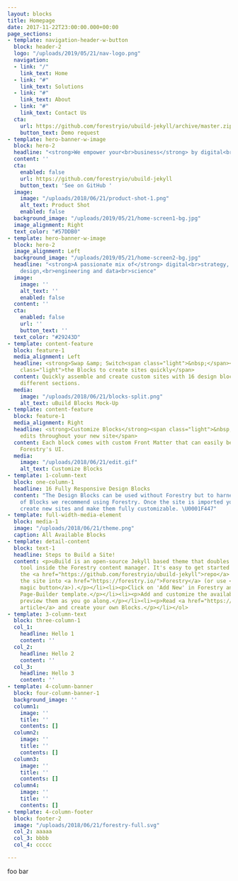 ```yaml
---
layout: blocks
title: Homepage
date: 2017-11-22T23:00:00.000+00:00
page_sections:
- template: navigation-header-w-button
  block: header-2
  logo: "/uploads/2019/05/21/nav-logo.png"
  navigation:
  - link: "/"
    link_text: Home
  - link: "#"
    link_text: Solutions
  - link: "#"
    link_text: About
  - link: "#"
    link_text: Contact Us
  cta:
    url: https://github.com/forestryio/ubuild-jekyll/archive/master.zip
    button_text: Demo request
- template: hero-banner-w-image
  block: hero-2
  headline: "<strong>We empower your<br>business</strong> by digital<br>innovation"
  content: ''
  cta:
    enabled: false
    url: https://github.com/forestryio/ubuild-jekyll
    button_text: 'See on GitHub '
  image:
    image: "/uploads/2018/06/21/product-shot-1.png"
    alt_text: Product Shot
    enabled: false
  background_image: "/uploads/2019/05/21/home-screen1-bg.jpg"
  image_alignment: Right
  text_color: "#57DDB0"
- template: hero-banner-w-image
  block: hero-2
  image_alignment: Left
  background_image: "/uploads/2019/05/21/home-screen2-bg.jpg"
  headline: "<strong>A passionate mix of</strong> digital<br>strategy, experience
    design,<br>engineering and data<br>science"
  image:
    image: ''
    alt_text: ''
    enabled: false
  content: ''
  cta:
    enabled: false
    url: ''
    button_text: ''
  text_color: "#29243D"
- template: content-feature
  block: feature-1
  media_alignment: Left
  headline: <strong>Swap &amp; Switch<span class="light">&nbsp;</span></strong><span
    class="light">the Blocks to create sites quickly</span>
  content: Quickly assemble and create custom sites with 16 design blocks for seven
    different sections.
  media:
    image: "/uploads/2018/06/21/blocks-split.png"
    alt_text: uBuild Blocks Mock-Up
- template: content-feature
  block: feature-1
  media_alignment: Right
  headline: <strong>Customize Blocks</strong><span class="light">&nbsp;to make quick
    edits throughout your new site</span>
  content: Each block comes with custom Front Matter that can easily be edited in
    Forestry's UI.
  media:
    image: "/uploads/2018/06/21/edit.gif"
    alt_text: Customize Blocks
- template: 1-column-text
  block: one-column-1
  headline: 16 Fully Responsive Design Blocks
  content: "The Design Blocks can be used without Forestry but to harness the power
    of Blocks we recommend using Forestry. Once the site is imported you can immediately
    create new sites and make them fully customizable. \U0001F447"
- template: full-width-media-element
  block: media-1
  image: "/uploads/2018/06/21/theme.png"
  caption: All Available Blocks
- template: detail-content
  block: text-1
  headline: Steps to Build a Site!
  content: <p>uBuild is an open-source Jekyll based theme that doubles as a builder
    tool inside the Forestry content manager. It's easy to get started!</p><ol><li><p>Fork
    the <a href="https://github.com/forestryio/ubuild-jekyll">repo</a> and import
    the site into <a href="https://forestry.io/">Forestry</a> (or use <a href="https://forestry.io/blog/ubuild-a-new-theme-for-static-sites-using-blocks#even-quicker-start">our
    magic button</a>).</p></li><li><p>Click on 'Add New' in Forestry and select the
    Page-Builder template.</p></li><li><p>Add and customize the available Blocks and
    preview them as you go along.</p></li><li><p>Read <a href="https://forestry.io/blog/ubuild-a-new-theme-for-static-sites-using-blocks/">our
    article</a> and create your own Blocks.</p></li></ol>
- template: 3-column-text
  block: three-column-1
  col_1:
    headline: Hello 1
    content: ''
  col_2:
    headline: Hello 2
    content: ''
  col_3:
    headline: Hello 3
    content: ''
- template: 4-column-banner
  block: four-column-banner-1
  background_image: ''
  column1:
    image: ''
    title: ''
    contents: []
  column2:
    image: ''
    title: ''
    contents: []
  column3:
    image: ''
    title: ''
    contents: []
  column4:
    image: ''
    title: ''
    contents: []
- template: 4-column-footer
  block: footer-2
  image: "/uploads/2018/06/21/forestry-full.svg"
  col_2: aaaaa
  col_3: bbbb
  col_4: ccccc

---
```

foo bar